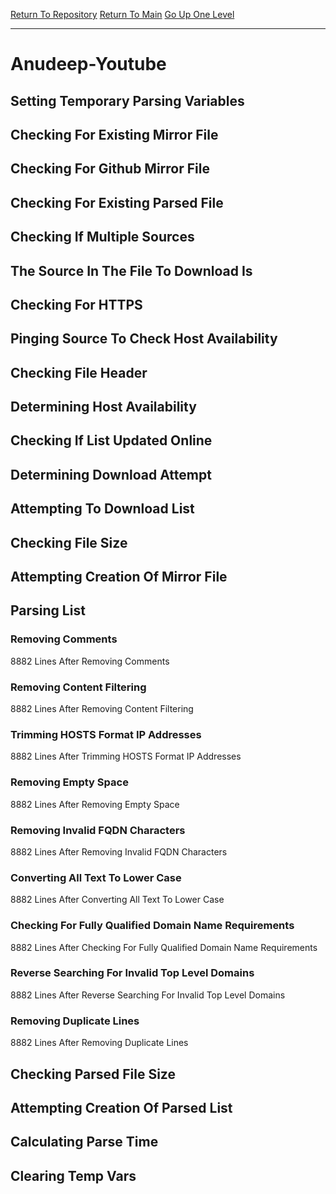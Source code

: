 [Return To Repository](https://github.com/deathbybandaid/piholeparser/)
[Return To Main](https://github.com/deathbybandaid/piholeparser/blob/dev-nomerge/RecentRunLogs/Mainlog.md)
[Go Up One Level](https://github.com/deathbybandaid/piholeparser/blob/dev-nomerge/RecentRunLogs/TopLevelScripts/30-Processing-Blacklists.md)
____________________________________
# Anudeep-Youtube
## Setting Temporary Parsing Variables
## Checking For Existing Mirror File
## Checking For Github Mirror File
## Checking For Existing Parsed File
## Checking If Multiple Sources
## The Source In The File To Download Is
## Checking For HTTPS
## Pinging Source To Check Host Availability
## Checking File Header
## Determining Host Availability
## Checking If List Updated Online
## Determining Download Attempt
## Attempting To Download List
## Checking File Size
## Attempting Creation Of Mirror File
## Parsing List
### Removing Comments
8882 Lines After Removing Comments
### Removing Content Filtering
8882 Lines After Removing Content Filtering
### Trimming HOSTS Format IP Addresses
8882 Lines After Trimming HOSTS Format IP Addresses
### Removing Empty Space
8882 Lines After Removing Empty Space
### Removing Invalid FQDN Characters
8882 Lines After Removing Invalid FQDN Characters
### Converting All Text To Lower Case
8882 Lines After Converting All Text To Lower Case
### Checking For Fully Qualified Domain Name Requirements
8882 Lines After Checking For Fully Qualified Domain Name Requirements
### Reverse Searching For Invalid Top Level Domains
8882 Lines After Reverse Searching For Invalid Top Level Domains
### Removing Duplicate Lines
8882 Lines After Removing Duplicate Lines
## Checking Parsed File Size
## Attempting Creation Of Parsed List
## Calculating Parse Time
## Clearing Temp Vars
